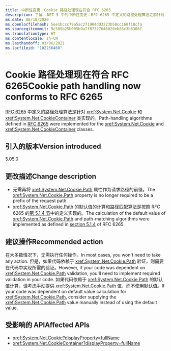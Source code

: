 ```yaml
---
title: 中断性变更：Cookie 路径处理现在符合 RFC 6265
description: 了解 .NET 5 中的中断性变更：RFC 6265 中定义的路径处理算法之前针对 Cookie 和 CookieContainer 类而实现。
ms.date: 08/18/2020
ms.openlocfilehash: 5ee1bccc79a5ac271904dd3223b58cc168f18cfa
ms.sourcegitcommit: 9c589b25b005b9a7f87327646020eb85c3b6306f
ms.translationtype: HT
ms.contentlocale: zh-CN
ms.lasthandoff: 03/06/2021
ms.locfileid: "102256460"
---
```

# <a name="cookie-path-handling-now-conforms-to-rfc-6265"></a><span data-ttu-id="4765c-103">Cookie 路径处理现在符合 RFC 6265</span><span class="sxs-lookup"><span data-stu-id="4765c-103">Cookie path handling now conforms to RFC 6265</span></span>

<span data-ttu-id="4765c-104">[RFC 6265](https://tools.ietf.org/html/rfc6265) 中定义的路径处理算法是针对 <xref:System.Net.Cookie> 和 <xref:System.Net.CookieContainer> 类实现的。</span><span class="sxs-lookup"><span data-stu-id="4765c-104">Path-handling algorithms defined in [RFC 6265](https://tools.ietf.org/html/rfc6265) were implemented for the <xref:System.Net.Cookie> and <xref:System.Net.CookieContainer> classes.</span></span>

## <a name="version-introduced"></a><span data-ttu-id="4765c-105">引入的版本</span><span class="sxs-lookup"><span data-stu-id="4765c-105">Version introduced</span></span>

<span data-ttu-id="4765c-106">5.0</span><span class="sxs-lookup"><span data-stu-id="4765c-106">5.0</span></span>

## <a name="change-description"></a><span data-ttu-id="4765c-107">更改描述</span><span class="sxs-lookup"><span data-stu-id="4765c-107">Change description</span></span>

- <span data-ttu-id="4765c-108">无需再将 <xref:System.Net.Cookie.Path> 属性作为请求路径的前缀。</span><span class="sxs-lookup"><span data-stu-id="4765c-108">The <xref:System.Net.Cookie.Path> property is no longer required to be a prefix of the request path.</span></span>
- <span data-ttu-id="4765c-109"><xref:System.Net.Cookie.Path> 的默认值的计算和路径匹配算法是按照 RFC 6265 的[第 5.1.4 节](https://tools.ietf.org/html/rfc6265#section-5.1.4)中的定义实现的。</span><span class="sxs-lookup"><span data-stu-id="4765c-109">The calculation of the default value of <xref:System.Net.Cookie.Path> and path-matching algorithms were implemented as defined in [section 5.1.4](https://tools.ietf.org/html/rfc6265#section-5.1.4) of RFC 6265.</span></span>

## <a name="recommended-action"></a><span data-ttu-id="4765c-110">建议操作</span><span class="sxs-lookup"><span data-stu-id="4765c-110">Recommended action</span></span>

<span data-ttu-id="4765c-111">在大多数情况下，无需执行任何操作。</span><span class="sxs-lookup"><span data-stu-id="4765c-111">In most cases, you won't need to take any action.</span></span> <span data-ttu-id="4765c-112">但是，如果代码依赖于 <xref:System.Net.Cookie.Path> 验证，则需要在代码中实现所需的验证。</span><span class="sxs-lookup"><span data-stu-id="4765c-112">However, if your code was dependent on <xref:System.Net.Cookie.Path> validation, you'll need to implement required validation in your code.</span></span> <span data-ttu-id="4765c-113">如果代码依赖于 <xref:System.Net.Cookie.Path> 的默认值计算，请考虑手动提供 <xref:System.Net.Cookie.Path> 值，而不使用默认值。</span><span class="sxs-lookup"><span data-stu-id="4765c-113">If your code was dependent on default value calculation for <xref:System.Net.Cookie.Path>, consider supplying the <xref:System.Net.Cookie.Path> value manually instead of using the default value.</span></span>

## <a name="affected-apis"></a><span data-ttu-id="4765c-114">受影响的 API</span><span class="sxs-lookup"><span data-stu-id="4765c-114">Affected APIs</span></span>

- <xref:System.Net.Cookie?displayProperty=fullName>
- <xref:System.Net.CookieContainer?displayProperty=fullName>

<!--

### Affected APIs

- `T:System.Net.Cookie`
- `T:System.Net.CookieContainer`

### Category

Networking

-->

